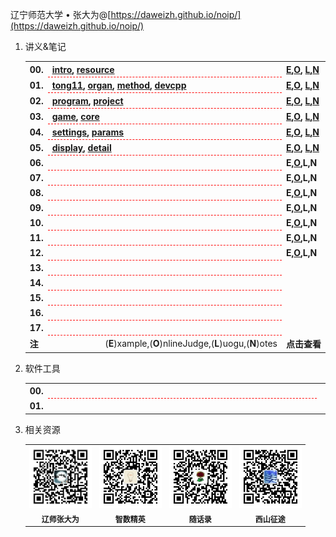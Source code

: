 辽宁师范大学 &bull; 张大为@[https://daweizh.github.io/noip/](https://daweizh.github.io/noip/)

1. 讲义&笔记
    <table style="border:0px;width:100%;">
    <tr>
      <th style="border:0px;text-align:left;width:50px;">00.</th>
      <th style="border:0px; border-bottom:1px dashed red;width:100%;">
        <a href='handout/00/1.intro.html'>intro</a>,
        <a href='handout/00/2.resource.html'>resource</a>
      </th>
      <th style="border:0px;white-space:nowrap;">
        <a href='handout/00/example.html'>E</a>,<a href='handout/00/openjudge.html'>O</a>,
        <a href='handout/00/luogu.html'>L</a>,<a href='handout/00/notes.html'>N</a>
      </th>
    </tr>
    <tr>
      <th style="border:0px;text-align:left;width:50px;">01.</th>
      <th style="border:0px; border-bottom:1px dashed red;width:100%;">
        <a href='handout/01/1.tong11.html'>tong11</a>,
        <a href='handout/01/2.organ.html'>organ</a>,
        <a href='handout/01/3.method.html'>method</a>,
        <a href='handout/01/4.devcpp.html'>devcpp</a>
      </th>
      <th style="border:0px;white-space:nowrap;">
        <a href='handout/01/example.html'>E</a>,<a href='handout/01/openjudge.html'>O</a>,
        <a href='handout/01/luogu.html'>L</a>,<a href='handout/01/notes.html'>N</a>
      </th>
    </tr>
    <tr>
      <th style="border:0px;text-align:left;width:50px;">02.</th>
      <th style="border:0px; border-bottom:1px dashed red;width:100%;">
        <a href='handout/02/1.program.html'>program</a>,
        <a href='handout/02/2.project.html'>project</a>
      </th>
      <th style="border:0px;white-space:nowrap;">
        <a href='handout/02/example.html'>E</a>,<a href='handout/02/openjudge.html'>O</a>,
        <a href='handout/02/luogu.html'>L</a>,<a href='handout/02/notes.html'>N</a>
      </th>
    </tr>
    <tr>
      <th style="border:0px;text-align:left;width:50px;">03.</th>
      <th style="border:0px; border-bottom:1px dashed red;width:100%;">
        <a href='handout/03/1.game.html'>game</a>,
        <a href='handout/03/2.core.html'>core</a>
      </th>
      <th style="border:0px;white-space:nowrap;">
        <a href='handout/03/example.html'>E</a>,<a href='handout/03/openjudge.html'>O</a>,
        <a href='handout/03/luogu.html'>L</a>,<a href='handout/03/notes.html'>N</a>
      </th>
    </tr>
    <tr>
      <th style="border:0px;text-align:left;width:50px;">04.</th>
      <th style="border:0px; border-bottom:1px dashed red;width:100%;">
        <a href='handout/04/1.settings.html'>settings</a>,
        <a href='handout/04/2.params.html'>params</a>
      </th>
      <th style="border:0px;white-space:nowrap;">
        <a href='handout/04/example.html'>E</a>,<a href='handout/04/openjudge.html'>O</a>,
        <a href='handout/04/luogu.html'>L</a>,<a href='handout/04/notes.html'>N</a>
      </th>
    </tr>
    <tr>
      <th style="border:0px;text-align:left;width:50px;">05.</th>
      <th style="border:0px; border-bottom:1px dashed red;width:100%;">
        <a href='handout/05/1.display.html'>display</a>,
        <a href='handout/05/2.detail.html'>detail</a>
      </th>
      <th style="border:0px;white-space:nowrap;">
        <a href='handout/05/example.html'>E</a>,<a href='handout/05/openjudge.html'>O</a>,
        <a href='handout/05/luogu.html'>L</a>,<a href='handout/05/notes.html'>N</a>
      </th>
    </tr>

    <tr>
      <th style="border:0px;text-align:left;width:50px;">06.</th>
      <th style="border:0px; border-bottom:1px dashed red;width:100%;">
        <!-- <a href='handout/06/1.intro.html'></a>,
        <a href='handout/06/2.resource.html'></a> -->
      </th>
      <th style="border:0px;white-space:nowrap;">
        E,<a href='handout/06/openjudge.html'>O</a>,L,N
        <!-- <a href='handout/06/example.html'>E</a>,<a href='handout/06/openjudge.html'>O</a>,
        <a href='handout/06/luogu.html'>L</a>,<a href='handout/06/notes.html'>N</a> -->
      </th>
    </tr>
    <tr>
      <th style="border:0px;text-align:left;width:50px;">07.</th>
      <th style="border:0px; border-bottom:1px dashed red;width:100%;">
        <!-- <a href='handout/07/1.intro.html'></a>,
        <a href='handout/07/2.resource.html'></a> -->
      </th>
      <th style="border:0px;white-space:nowrap;">
        E,<a href='handout/07/openjudge.html'>O</a>,L,N
        <!-- <a href='handout/07/example.html'>E</a>,<a href='handout/07/openjudge.html'>O</a>,
        <a href='handout/07/luogu.html'>L</a>,<a href='handout/07/notes.html'>N</a> -->
      </th>
    </tr>
    <tr>
      <th style="border:0px;text-align:left;width:50px;">08.</th>
      <th style="border:0px; border-bottom:1px dashed red;width:100%;">
        <!-- <a href='handout/08/1.intro.html'></a>,
        <a href='handout/08/2.resource.html'></a> -->
      </th>
      <th style="border:0px;white-space:nowrap;">
        E,<a href='handout/08/openjudge.html'>O</a>,L,N
        <!-- <a href='handout/08/example.html'>E</a>,<a href='handout/08/openjudge.html'>O</a>,
        <a href='handout/08/luogu.html'>L</a>,<a href='handout/08/notes.html'>N</a> -->
      </th>
    </tr>
    <tr>
      <th style="border:0px;text-align:left;width:50px;">09.</th>
      <th style="border:0px; border-bottom:1px dashed red;width:100%;">
        <!-- <a href='handout/09/1.intro.html'></a>,
        <a href='handout/09/2.resource.html'></a> -->
      </th>
      <th style="border:0px;white-space:nowrap;">
        E,<a href='handout/09/openjudge.html'>O</a>,L,N
        <!-- <a href='handout/09/example.html'>E</a>,<a href='handout/09/openjudge.html'>O</a>,
        <a href='handout/09/luogu.html'>L</a>,<a href='handout/09/notes.html'>N</a> -->
      </th>
    </tr>
    <tr>
      <th style="border:0px;text-align:left;width:50px;">10.</th>
      <th style="border:0px; border-bottom:1px dashed red;width:100%;">
        <!-- <a href='handout/10/1.intro.html'></a>,
        <a href='handout/10/2.resource.html'></a> -->
      </th>
      <th style="border:0px;white-space:nowrap;">
        E,<a href='handout/10/openjudge.html'>O</a>,L,N
        <!-- <a href='handout/10/example.html'>E</a>,<a href='handout/10/openjudge.html'>O</a>,
        <a href='handout/10/luogu.html'>L</a>,<a href='handout/10/notes.html'>N</a> -->
      </th>
    </tr>
    <tr>
      <th style="border:0px;text-align:left;width:50px;">11.</th>
      <th style="border:0px; border-bottom:1px dashed red;width:100%;">
        <!-- <a href='handout/11/1.intro.html'></a>,
        <a href='handout/11/2.resource.html'></a> -->
      </th>
      <th style="border:0px;white-space:nowrap;">
        E,<a href='handout/11/openjudge.html'>O</a>,L,N
        <!-- <a href='handout/11/example.html'>E</a>,<a href='handout/11/openjudge.html'>O</a>,
        <a href='handout/11/luogu.html'>L</a>,<a href='handout/11/notes.html'>N</a> -->
      </th>
    </tr>
    <tr>
      <th style="border:0px;text-align:left;width:50px;">12.</th>
      <th style="border:0px; border-bottom:1px dashed red;width:100%;">
        <!-- <a href='handout/11/1.intro.html'></a>,
        <a href='handout/11/2.resource.html'></a> -->
      </th>
      <th style="border:0px;white-space:nowrap;">
        E,<a href='handout/12/openjudge.html'>O</a>,L,N
        <!-- <a href='handout/11/example.html'>E</a>,<a href='handout/11/openjudge.html'>O</a>,
        <a href='handout/11/luogu.html'>L</a>,<a href='handout/11/notes.html'>N</a> -->
      </th>
    </tr>
    <tr>
      <th style="border:0px;text-align:left;width:50px;">13.</th>
      <th style="border:0px; border-bottom:1px dashed red;width:100%;">
        <!-- <a href='handout/11/1.intro.html'></a>,
        <a href='handout/11/2.resource.html'></a> -->
      </th>
      <th style="border:0px;white-space:nowrap;">
        <!-- <a href='handout/11/example.html'>E</a>,<a href='handout/11/openjudge.html'>O</a>,
        <a href='handout/11/luogu.html'>L</a>,<a href='handout/11/notes.html'>N</a> -->
      </th>
    </tr>
    <tr>
      <th style="border:0px;text-align:left;width:50px;">14.</th>
      <th style="border:0px; border-bottom:1px dashed red;width:100%;">
        <!-- <a href='handout/11/1.intro.html'></a>,
        <a href='handout/11/2.resource.html'></a> -->
      </th>
      <th style="border:0px;white-space:nowrap;">
        <!-- <a href='handout/11/example.html'>E</a>,<a href='handout/11/openjudge.html'>O</a>,
        <a href='handout/11/luogu.html'>L</a>,<a href='handout/11/notes.html'>N</a> -->
      </th>
    </tr>
    <tr>
      <th style="border:0px;text-align:left;width:50px;">15.</th>
      <th style="border:0px; border-bottom:1px dashed red;width:100%;">
        <!-- <a href='handout/11/1.intro.html'></a>,
        <a href='handout/11/2.resource.html'></a> -->
      </th>
      <th style="border:0px;white-space:nowrap;">
        <!-- <a href='handout/11/example.html'>E</a>,<a href='handout/11/openjudge.html'>O</a>,
        <a href='handout/11/luogu.html'>L</a>,<a href='handout/11/notes.html'>N</a> -->
      </th>
    </tr>
    <tr>
      <th style="border:0px;text-align:left;width:50px;">16.</th>
      <th style="border:0px; border-bottom:1px dashed red;width:100%;">
        <!-- <a href='handout/11/1.intro.html'></a>,
        <a href='handout/11/2.resource.html'></a> -->
      </th>
      <th style="border:0px;white-space:nowrap;">
        <!-- <a href='handout/11/example.html'>E</a>,<a href='handout/11/openjudge.html'>O</a>,
        <a href='handout/11/luogu.html'>L</a>,<a href='handout/11/notes.html'>N</a> -->
      </th>
    </tr>
    <tr>
      <th style="border:0px;text-align:left;width:50px;">17.</th>
      <th style="border:0px; border-bottom:1px dashed red;width:100%;">
        <!-- <a href='handout/11/1.intro.html'></a>,
        <a href='handout/11/2.resource.html'></a> -->
      </th>
      <th style="border:0px;white-space:nowrap;">
        <!-- <a href='handout/11/example.html'>E</a>,<a href='handout/11/openjudge.html'>O</a>,
        <a href='handout/11/luogu.html'>L</a>,<a href='handout/11/notes.html'>N</a> -->
      </th>
    </tr>



    <tr>
      <th style="border:0px;text-align:left;width:50px;">注</th>
      <td style="border:0px;text-align:right;width:100%;">(<b>E</b>)xample,(<b>O</b>)nlineJudge,(<b>L</b>)uogu,(<b>N</b>)otes</td>
      <th style="border:0px;white-space:nowrap;">点击查看</th>
    </tr>
    </table>
2. 软件工具
    <table style="border:0px;width:100%;">
    <tr>
      <th style="border:0px;text-align:left;width:50px;">00.</th>
      <th style="border:0px; border-bottom:1px dashed red;width:100%;">
        <!-- <a href='00/1.intro.html'>1.intro</a>,
        <a href='00/2.level.html'>2.level</a>,
        <a href='00/3.pts.html'>3.pts</a>,
        <a href='00/4.resource.html'>4.resource</a> -->
      </th>
      <th style="border:0px;white-space:nowrap;">
        <!-- <a href='/.html'>下载</a>,
        <a href='/.html'>官网</a> -->
      </th>
    </tr>
    <tr>
      <th style="border:0px;text-align:left;width:50px;">01.</th>
      <th style="border:0px; border-bottom:1px dashed red;width:100%;">
        <!-- <a href='00/1.intro.html'>1.intro</a>,
        <a href='00/2.level.html'>2.level</a>,
        <a href='00/3.pts.html'>3.pts</a>,
        <a href='00/4.resource.html'>4.resource</a> -->
      </th>
      <th style="border:0px;white-space:nowrap;">
        <!-- <a href='/.html'>下载</a>,
        <a href='/.html'>官网</a> -->
      </th>
    </tr>
    </table>

3. 相关资源
    <table style="border:0px;font-size:12px;width:100%">
    <tr>
    <td style="border:0px;">
      <img src="assets/me/img/zdw.jpg" width="100">
    </td><td style="border:0px;">
      <img src="assets/me/img/idea.jpg" width="100">
    </td><td style="border:0px;">
      <img src="assets/me/img/shl.jpg" width="100">
    </td><td style="border:0px;">
      <img src="assets/me/img/xszt.jpg" width="100">
    </td>
    </tr>
    <tr>
    <th style="border:0px;text-align:center;">辽师张大为</th>
    <th style="border:0px;text-align:center;">智数精英</th>
    <th style="border:0px;text-align:center;">随话录</th>
    <th style="border:0px;text-align:center;">西山征途</th>
    </tr>
    </table>
